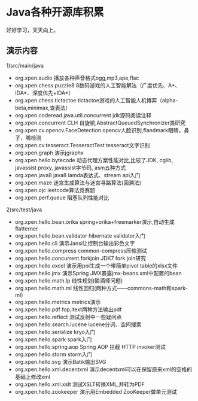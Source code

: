 # Java各种开源库积累
好好学习，天天向上。

## 演示内容

1)src/main/java

- org.xpen.audio 播放各种声音格式ogg,mp3,ape,flac
- org.xpen.chess.puzzle8 8数码游戏的人工智能解法（广度优先、A*、IDA*、深度优先+IDA*）
- org.xpen.chess.tictactoe tictactoe游戏的人工智能人机博弈（alpha-beta,minimax,查表法）
- org.xpen.coderead.java.util.concurrent jdk源码阅读注释
- org.xpen.concurrent CLH 自旋锁,AbstractQueuedSynchronizer类研究
- org.xpen.cv.opencv.FaceDetection opencv人脸识别,flandmark眼睛，鼻子，嘴检测
- org.xpen.cv.tesseract.TesseractTest tesseract文字识别
- org.xpen.graph 演示jgraphx
- org.xpen.hello.bytecode 动态代理方案性能对比,比较了JDK, cglib, javassist proxy, javassist字节码, asm五种方式
- org.xpen.java8 java8 lamda表达式、stream api入门
- org.xpen.maze 迷宫生成算法与迷宫寻路算法(回溯法)
- org.xpen.ojc leetcode算法竞赛题
- org.xpen.perf.queue 阻塞队列性能对比

2)src/test/java

- org.xpen.hello.bean.orika spring+orika+freemarker演示,自动生成flatterner
- org.xpen.hello.bean.validator hibernate validator入门
- org.xpen.hello.cli 演示Jansi让控制台输出彩色文字
- org.xpen.hello.compress common-compress压缩测试
- org.xpen.hello.concurrent.forkjoin JDK7 fork join研究
- org.xpen.hello.excel 演示用poi生成一个带简单pivot table的xlsx文件
- org.xpen.hello.jmx 演示Spring JMX暴露jmx-beans.xml中配置的bean
- org.xpen.hello.math.lp 线性规划(酿酒师问题)
- org.xpen.hello.math.ml 线性回归(两种方式——commons-math和spark-ml)
- org.xpen.hello.metrics metrics演示
- org.xpen.hello.pdf fop,itext两种方法输出pdf
- org.xpen.hello.reflect 测试反射中一些疑问点
- org.xpen.hello.search.lucene lucene分词、空间搜索
- org.xpen.hello.serialize kryo入门
- org.xpen.hello.spark spark入门
- org.xpen.hello.spring.aop Spring AOP 拦截 HTTP invoker测试
- org.xpen.hello.storm storm入门
- org.xpen.hello.svg 演示Batik输出SVG
- org.xpen.hello.xml.decentxml 演示decentxml可以在保留原来xml的空格的基础上修改xml
- org.xpen.hello.xml.xslt 测试XSLT转换XML,并转为PDF
- org.xpen.hello.zookeeper 演示用Embedded ZooKeeper做单元测试


